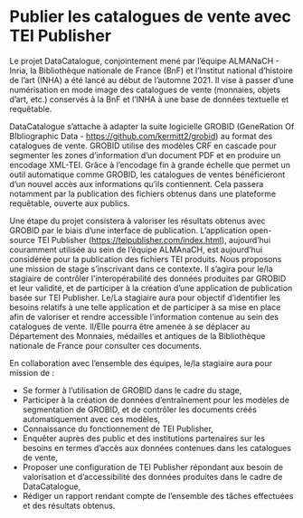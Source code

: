 # Publier les catalogues de vente avec TEI Publisher

Le projet DataCatalogue, conjointement mené par l’équipe ALMANaCH - Inria, la Bibliothèque nationale de France (BnF) et l’Institut national d’histoire de l’art (INHA) a été lancé au début de l’automne 2021. Il vise à passer d’une numérisation en mode image des catalogues de vente (monnaies, objets d’art, etc.) conservés à la BnF et l’INHA à une base de données textuelle et requêtable. 

DataCatalogue s’attache à adapter la suite logicielle GROBID (GeneRation Of BIbliographic Data - https://github.com/kermitt2/grobid) au format des catalogues de vente. GROBID utilise des modèles CRF en cascade pour segmenter les zones d’information d’un document PDF et en produire un encodage XML-TEI. Grâce à l’encodage fin à grande échelle que permet un outil automatique comme GROBID, les catalogues de ventes bénéficieront d’un nouvel accès aux informations qu’ils contiennent. Cela passera notamment par la publication des fichiers obtenus dans une plateforme requêtable, ouverte aux publics. 

Une étape du projet consistera à valoriser les résultats obtenus avec GROBID par le biais d’une interface de publication. L’application open-source TEI Publisher (https://teipublisher.com/index.html), aujourd’hui couramment utilisée au sein de l’équipe ALMAnaCH, est aujourd’hui considérée pour la publication des fichiers TEI produits. Nous proposons une mission de stage s’inscrivant dans ce contexte. Il s’agira pour le/la stagiaire de contrôler l'interopérabilité des données produites par GROBID et leur validité, et de participer à la création d’une application de publication basée sur TEI Publisher. Le/La stagiaire aura pour objectif d’identifier les besoins relatifs à une telle application et de participer à sa mise en place afin de valoriser et rendre accessible l’information contenue au sein des catalogues de vente. Il/Elle pourra être amenée à se déplacer au Département des Monnaies, médailles et antiques de la Bibliothèque nationale de France pour consulter ces documents.

En collaboration avec l’ensemble des équipes, le/la stagiaire aura pour mission de : 

* Se former à l’utilisation de GROBID dans le cadre du stage,
* Participer à la création de données d’entraînement pour les modèles de segmentation de GROBID, et de contrôler les documents créés automatiquement avec ces modèles,
* Connaissance du fonctionnement de TEI Publisher,
* Enquêter auprès des public et des institutions partenaires sur les besoins en termes d’accès aux données contenues dans les catalogues de vente,
* Proposer une configuration de TEI Publisher répondant aux besoin de valorisation et d’accessibilité des données produites dans le cadre de DataCatalogue,
* Rédiger un rapport rendant compte de l’ensemble des tâches effectuées et des résultats obtenus.
 
